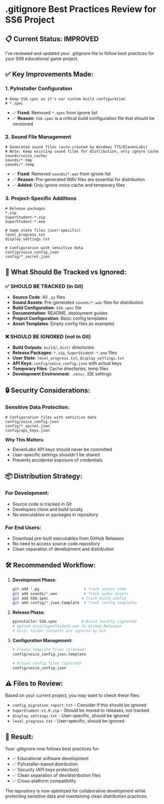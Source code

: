 # .gitignore Best Practices Review for SS6 Project

## 📋 Current Status: IMPROVED

I've reviewed and updated your .gitignore file to follow best practices for your SS6 educational game project.

## ✅ **Key Improvements Made:**

### 1. **PyInstaller Configuration**

```gitignore
# Keep SS6.spec as it's our custom build configuration
# *.spec
```

- ✅ **Fixed**: Removed `*.spec` from ignore list
- ✅ **Reason**: `SS6.spec` is a critical build configuration file that should be versioned

### 2. **Sound File Management**

```gitignore
# Generated sound files (auto-created by Windows TTS/ElevenLabs)
# Note: Keep existing sound files for distribution, only ignore cache
sounds/voice_cache/
sounds/*.tmp
sounds/*.temp
```

- ✅ **Fixed**: Removed `sounds/*.wav` from ignore list
- ✅ **Reason**: Pre-generated WAV files are essential for distribution
- ✅ **Added**: Only ignore voice cache and temporary files

### 3. **Project-Specific Additions**

```gitignore
# Release packages
*.zip
SuperStudent-*.zip
SuperStudent-*.exe

# Game state files (user-specific)
level_progress.txt
display_settings.txt

# Configuration with sensitive data
config/voice_config.json
config/*_secret.json
```

## 🎯 **What Should Be Tracked vs Ignored:**

### ✅ **SHOULD BE TRACKED** (in Git)

- **Source Code**: All `.py` files
- **Sound Assets**: Pre-generated `sounds/*.wav` files for distribution
- **Build Configuration**: `SS6.spec` file
- **Documentation**: README, deployment guides
- **Project Configuration**: Basic config templates
- **Asset Templates**: Empty config files as examples

### ❌ **SHOULD BE IGNORED** (not in Git)

- **Build Outputs**: `build/`, `dist/` directories
- **Release Packages**: `*.zip`, `SuperStudent-*.exe` files
- **User State**: `level_progress.txt`, `display_settings.txt`
- **API Keys**: `config/voice_config.json` with actual keys
- **Temporary Files**: Cache directories, temp files
- **Development Environment**: `.venv/`, IDE settings

## 🔒 **Security Considerations:**

### **Sensitive Data Protection:**

```gitignore
# Configuration files with sensitive data
config/voice_config.json
config/*_secret.json
config/api_keys.json
```

**Why This Matters:**

- ElevenLabs API keys should never be committed
- User-specific settings shouldn't be shared
- Prevents accidental exposure of credentials

## 📦 **Distribution Strategy:**

### **For Development:**

- Source code is tracked in Git
- Developers clone and build locally
- No executables or packages in repository

### **For End Users:**

- Download pre-built executables from GitHub Releases
- No need to access source code repository
- Clean separation of development and distribution

## 🛠 **Recommended Workflow:**

1. **Development Phase:**

   ```bash
   git add *.py                    # Track source code
   git add sounds/*.wav            # Track audio assets
   git add SS6.spec               # Track build config
   git add config/*.json.template  # Track config templates
   ```

2. **Release Phase:**

   ```bash
   pyinstaller SS6.spec           # Build locally (ignored)
   # Upload dist/SuperStudent.exe to GitHub Releases
   # dist/ folder contents are ignored by Git
   ```

3. **Configuration Management:**

   ```bash
   # Create template files (tracked)
   config/voice_config.json.template
   
   # Actual config files (ignored)
   config/voice_config.json
   ```

## ⚠️ **Files to Review:**

Based on your current project, you may want to check these files:

- `config_migration_report.txt` - Consider if this should be ignored
- `SuperStudent-v1.0.zip` - Should be moved to releases, not tracked
- `display_settings.txt` - User-specific, should be ignored
- `level_progress.txt` - User-specific, should be ignored

## 🎯 **Result:**

Your .gitignore now follows best practices for:

- ✅ Educational software development
- ✅ PyInstaller-based distribution
- ✅ Security (API keys protection)
- ✅ Clean separation of dev/distribution files
- ✅ Cross-platform compatibility

The repository is now optimized for collaborative development while protecting sensitive data and maintaining clean distribution practices.
